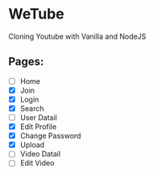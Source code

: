 # WeTube

Cloning Youtube with Vanilla and NodeJS

## Pages:

- [ ] Home
- [x] Join
- [x] Login
- [x] Search
- [ ] User Datail
- [x] Edit Profile
- [x] Change Password
- [x] Upload
- [ ] Video Datail
- [ ] Edit Video
